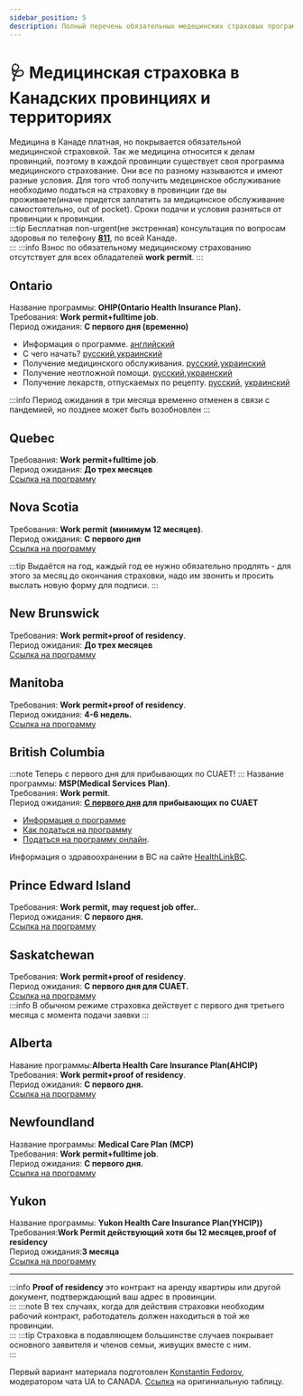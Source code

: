 ```yaml
---
sidebar_position: 5
description: Полный перечень обязательных медецинских страховых программ в в Канаде, с требованиями для подачи на них.
---
```

#  🩺 Медицинская страховка в Канадских провинциях и территориях

Медицина в Канаде платная, но покрывается обязательной медицинской страховкой. Так же медицина относится к делам провинций, поэтому в каждой провинции существует своя программа медицинского страхование. Они все по разному называются и имеют разные условия. Для того чтоб получить медецинское обслуживание необходимо податься на страховку в провинции где вы проживаете(иначе придется заплатить за медицинское обслуживание самостоятельно, out of pocket). Сроки подачи и условия разняться от провинции к провинции.  
:::tip
Бесплатная non-urgent(не экстренная) консультация по вопросам здоровья по телефону [**811**](tel:811), по всей Канаде.  
:::
:::info
Взнос по обязательному медицинскому страхованию отсутствует для всех обладателей **work permit**.
:::
## Ontario
Название программы: **OHIP(Ontario Health Insurance Plan).**  
Требования: **Work permit+fulltime job**.  
Период ожидания: **С первого дня (временно)**  
- Информация о программе. [английский](https://www.ontario.ca/page/apply-ohip-and-get-health-card)  
- С чего начать? [русский](https://health.gov.on.ca/en/common/system/docs/getting_started_fs_russian.pdf),[украинский](https://health.gov.on.ca/en/common/system/docs/getting_started_fs_ukrainian.pdf)  
- Получение медицинского обслуживания. [русский](https://health.gov.on.ca/en/common/system/docs/getting_medical_care_fs_russian.pdf),[украинский](https://health.gov.on.ca/en/common/system/docs/getting_medical_care_fs_ukrainian.pdf)  
- Получение неотложной помощи. [русский](https://health.gov.on.ca/en/common/system/docs/getting_emergency_care_fs_russian.pdf),[украинский](https://health.gov.on.ca/en/common/system/docs/getting_emergency_care_fs_ukrainian.pdf)  
- Получение лекарств, отпускаемых по рецепту. [русский](https://health.gov.on.ca/en/common/system/docs/getting_prescription_drugs_fs_russian.pdf), [украинский](https://health.gov.on.ca/en/common/system/docs/getting_prescription_drugs_fs_ukrainian.pdf)  


:::info
Период ожидания в три месяца временно отменен в связи с пандемией, но позднее может быть возобновлен
:::

## Quebec 
Требования: **Work permit+fulltime job**.  
Период ожидания: **До трех месяцев**  
[Ссылка на программу](https://www.ramq.gouv.qc.ca/en/citizens/health-insurance/register)  

## Nova Scotia
Требования: **Work permit (минимум 12 месяцев)**.  
Период ожидания: **С первого дня**  
[Ссылка на программу](https://novascotia.ca/dhw/msi/health_cards.asp)  

:::tip
Выдаётся на год, каждый год ее нужно обязательно продлять - для этого за месяц до окончания страховки, надо им звонить и просить выслать новую форму для подписи.
:::

## New Brunswick
Требования: **Work permit+proof of residency**.  
Период ожидания: **До трех месяцев**  
[Ссылка на программу](https://www2.gnb.ca/content/gnb/en/departments/health/MedicarePrescriptionDrugPlan/content/medicare/ApplyingforaCard.html)  


## Manitoba
Требования: **Work permit+proof of residency**.  
Период ожидания: **4-6 недель.**  
[Ссылка на программу](https://www.gov.mb.ca/health/mhsip/index.html)  


## British Columbia
:::note
Теперь с первого дня для прибывающих по CUAET!
:::
Название программы: **MSP(Medical Services Plan)**.    
Требования: **Work permit**.  
Период ожидания: **[С первого дня](https://news.gov.bc.ca/releases/2022MUNI0025-000647) для прибывающих по CUAET**  
- [Информация о программе](https://www2.gov.bc.ca/gov/content/health/health-drug-coverage/msp/bc-residents)  
- [Как податься на программу](https://www2.gov.bc.ca/gov/content/health/health-drug-coverage/msp/bc-residents/eligibility-and-enrolment/how-to-enrol)
- [Податься на программу онлайн](https://my.gov.bc.ca/msp/enrolment/check-eligibility).  
  
Информация о здравоохранении в BC на сайте [HealthLinkBC](https://www.healthlinkbc.ca/).    

## Prince Edward Island
Требования: **Work permit, may request job offer.**.  
Период ожидания: **С первого дня.**  
[Ссылка на программу](https://www.princeedwardisland.ca/en/service/apply-for-pei-health-card-new-residents)  

## Saskatchewan
Требования: **Work permit+proof of residency**.  
Период ожидания: **С первого дня для CUAET.**  
[Ссылка на программу](https://www.ehealthsask.ca/residents/health-cards/Pages/Apply-for-a-Health-Card.aspx)  
:::info
В обычном режиме страховка действует с первого дня третьего месяца с момента подачи заявки
:::


## Alberta
Навание программы:**Alberta Health Care Insurance Plan(AHCIP)**  
Требования: **Work permit+proof of residency**.  
Период ожидания: **С первого дня.**  
[Ссылка на программу](https://www.alberta.ca/ahcip-apply.aspx)  

## Newfoundland
Название программы: **Medical Care Plan (MCP)**  
Требования: **Work permit+fulltime job**.  
Период ожидания: **С первого дня.**  
[Ссылка на программу](https://www.gov.nl.ca/hcs/mcp/)

## Yukon
Название программы: **Yukon Health Care Insurance Plan(YHCIP))**  
Требования:**Work Permit действующий хотя бы 12 месяцев,proof of residency**  
Период ожидания:**3 месяца**  
[Ссылка на программу](https://yukon.ca/en/health-care-card)  

------

:::info
**Proof of residency** это  контракт на аренду квартиры или другой документ, подтверждающий ваш адрес в провинции.  
:::
:::note
В тех случаях, когда для действия страховки необходим рабочий контракт, работодатель должен находиться в той же провинции.  
:::
:::tip
Страховка в подавляющем большинстве случаев покрывает основного заявителя и членов семьи, живущих вместе с ним.  
:::

Первый вариант материала подготовлен [Konstantin Fedorov](https://t.me/paors), модератором чата UA to CANADA. [Ссылка](https://docs.google.com/spreadsheets/d/1AuR536sq6cMBqTCqpjDSI1Dp6ZSx1MiowMCmLFm_4Ug/edit#gid=0) на оригиниальную таблицу.

